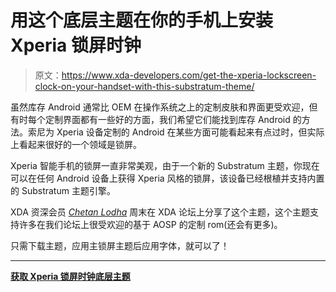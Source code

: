 # 用这个底层主题在你的手机上安装 Xperia 锁屏时钟

> 原文：<https://www.xda-developers.com/get-the-xperia-lockscreen-clock-on-your-handset-with-this-substratum-theme/>

虽然库存 Android 通常比 OEM 在操作系统之上的定制皮肤和界面更受欢迎，但有时每个定制界面都有一些好的方面，我们希望它们能找到库存 Android 的方法。索尼为 Xperia 设备定制的 Android 在某些方面可能看起来有点过时，但实际上看起来很好的一个领域是锁屏。

Xperia 智能手机的锁屏一直非常美观，由于一个新的 Substratum 主题，你现在可以在任何 Android 设备上获得 Xperia 风格的锁屏，该设备已经根植并支持内置的 Substratum 主题引擎。

XDA 资深会员 *[Chetan Lodha](https://forum.xda-developers.com/member.php?u=5774378)* 周末在 XDA 论坛上分享了这个主题，这个主题支持许多在我们论坛上很受欢迎的基于 AOSP 的定制 rom(还会有更多)。

只需下载主题，应用主锁屏主题后应用字体，就可以了！

* * *

[**获取 Xperia 锁屏时钟底层主题**](https://forum.xda-developers.com/android/themes/theme-xperia-lockscreen-clock-t3633983)